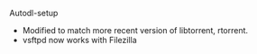 Autodl-setup

- Modified to match more recent version of libtorrent, rtorrent.
- vsftpd now works with Filezilla
